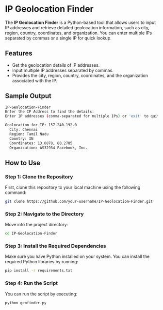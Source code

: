 # IP Geolocation Finder

The **IP Geolocation Finder** is a Python-based tool that allows users to input IP addresses and retrieve detailed geolocation information, such as city, region, country, coordinates, and organization. You can enter multiple IPs separated by commas or a single IP for quick lookup.

## Features

- Get the geolocation details of IP addresses.
- Input multiple IP addresses separated by commas.
- Provides the city, region, country, coordinates, and the organization associated with the IP.

## Sample Output

```bash
IP-Geolocation-Finder
Enter the IP Address to find the details:
Enter IP addresses (comma-separated for multiple IPs) or 'exit' to quit: 157.240.192.0

Geolocation for IP: 157.240.192.0
  City: Chennai
  Region: Tamil Nadu
  Country: IN
  Coordinates: 13.0878, 80.2785
  Organization: AS32934 Facebook, Inc.
```

## How to Use

### Step 1: Clone the Repository

First, clone this repository to your local machine using the following command:

```bash
git clone https://github.com/your-username/IP-Geolocation-Finder.git
```

### Step 2: Navigate to the Directory

Move into the project directory:

```bash
cd IP-Geolocation-Finder
```

### Step 3: Install the Required Dependencies

Make sure you have Python installed on your system. You can install the required Python libraries by running:

```bash
pip install -r requirements.txt
```

### Step 4: Run the Script

You can run the script by executing:

```bash
python geofinder.py
```
